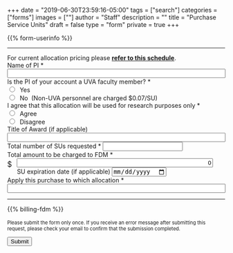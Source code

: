 +++
date = "2019-06-30T23:59:16-05:00"
tags = ["search"]
categories = ["forms"]
images = [""]
author = "Staff"
description = ""
title = "Purchase Service Units"
draft = false
type = "form"
private = true
+++

<form action="https://api.uvarc.io/rest/general-support-request/" method="post" id="request-form" accept-charset="UTF-8">
<div class="alert" id="response_message" role="alert" style="padding-bottom:0px;">
  <p id="form_post_response"></p>
</div>
<div>
  <input type="hidden" id="category" name="category" value="Rivanna HPC">
  <input type="hidden" id="allocation_type" name="Allocation Type" value="Purchase Service Units">
  <input type="hidden" id="request_title" name="request_title" value="Allocation Request: Purchase" />
  {{% form-userinfo %}}
  <hr size=1 />
  <alert class="alert alert-success" role="alert">For current allocation pricing please <a href="/userinfo/rivanna/allocations/#allocation-pricing" 
style="font-weight:bold;">refer to this schedule</a>.</alert>
  <div class="form-item form-group form-item form-type-textfield form-group"> <label class="control-label" for="pi-name">Name of PI <span class="form-required" title="This field is required.">*</span></label>
    <input required="required" class="form-control form-text required" type="text" id="pi-name" name="pi-name" value="" size="60" maxlength="80" />
  </div>
  <div class="form-item form-type-radios form-group"> 
    <label class="control-label" for="faculty-verify">Is the PI of your account a UVA faculty member? <span class="form-required" title="This field is required.">*</span></label>
    <div id="faculty-verify" class="form-radios">
      <div class="form-item form-type-radio radio"> <label class="control-label" for="faculty-verify-yes">
        <input required="required" type="radio" id="faculty-verify-yes" name="faculty-verify" value="yes" class="form-radio" /> &nbsp;Yes</label>
      </div>
      <div class="form-item form-type-radio radio"> <label class="control-label" for="faculty-verify-no">
        <input required="required" type="radio" id="faculty-verify-no" name="faculty-verify" value="no" class="form-radio" /> &nbsp;No</label>
        &nbsp;(Non-UVA personnel are charged $0.07/SU)
      </div>
    </div>
  </div>
  <div class="form-item form-type-radios form-group"> <label class="control-label" for="research-verify">I agree that this allocation will be used for research purposes only <span class="form-required" title="This field is required.">*</span></label>
    <div id="research-verify" class="form-radios">
      <div class="form-item form-type-radio radio"> <label class="control-label" for="research-agree">
        <input required="required" type="radio" id="research-agree" name="research-verify" value="agree" class="form-radio" /> &nbsp;Agree</label>
      </div>
      <div class="form-item form-type-radio radio"> <label class="control-label" for="research-disagree">
        <input required="required" type="radio" id="research-disagree" name="research-verify" value="disagree" class="form-radio" /> &nbsp;Disagree</label>
      </div>
    </div>
  </div>
  <div class="form-item form-group form-item form-type-textfield form-group"> <label class="control-label" for="award-title">Title of Award (if applicable) </label>
    <input class="form-control form-text" type="text" id="award-title" name="award-title" value="" size="60" maxlength="128" />
  </div>
  <div class="row">
    <div class="col form-item form-type-textfield form-group"> <label class="control-label" for="sus-requested">Total number of SUs requested <span class="form-required" title="This field is required.">*</span></label>
      <input required="required" class="form-control form-text required" type="number" id="sus-requested" name="sus-requested" value="" size="60" maxlength="128" onfocusout="figureTotal()" />
    </div>
    <div class="col form-item form-type-textfield form-group"> <label class="control-label" for="fdm-total">Total amount to be charged to FDM <span class="form-required" title="This field is required.">*</span></label>
      <div>
        <div style="float:left;width:1.4rem;font-size:120%;padding-top:4px;margin:auto;">$</div>
        <input class="form-control form-text" type="text" id="fdm-total" name="fdm-total" value="0" size="60" maxlength="128" readonly style="text-align:right;width:90%;" />
      </div>
    </div>
  </div>
  <div class="row">
    <div class="col form-item form-group form-item form-type-date form-group"> <label class="control-label" for="su-expires">SU expiration date (if applicable) </label>
      <input class="form-control form-date" type="date" id="su-expires" name="su-expires" value="" size="20" maxlength="20" />
    </div>
    <div class="col form-item form-type-textfield form-group"> <label class="control-label" for="su-allocation">Apply this purchase to which allocation <span class="form-required" title="This field is required.">*</span></label>
      <input required="required" class="form-control form-text required" type="text" id="su-allocation" name="su-allocation" value="" size="60" maxlength="128" />
    </div>
  </div>
  <hr size=1 />
  {{% billing-fdm %}}
  <div class="form-actions" id="submit-div" style="margin-top:1rem;">
    <p style="font-size:80%;">Please submit the form only once. If you receive an error message after submitting this request, please check your email to confirm that the submission completed.</p>
    <button class="button-primary btn btn-primary form-submit" id="submit" type="submit" name="op" value="Submit">Submit</button>
  </div>
</div>
</form>

<script>
function figureTotal() {
  var total = document.getElementById('fdm-total');
  var sus = document.getElementById('sus-requested').value;
  var susi = parseInt(sus, 10);
  if ( susi < 1000000) {
    var sureq = sus * 0.015;
  } else {
    var sureq = sus * 0.01;
  }
  // if sus < 1M = 0.015 per
  // if sus >= 1M = 0.01 per
  var sutotal = parseInt(sureq, 10);
  total.value = sutotal;
};
</script>

<script type="text/javascript" src="/js/user-session.js"></script>
<script type="text/javascript" src="/js/response-message.js"></script>
<script type="text/javascript" src="/js/billing-fdm.js"></script>
